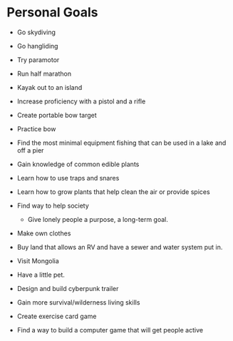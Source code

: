 # Personal Goals

- Go skydiving

- Go hangliding

- Try paramotor

- Run half marathon

- Kayak out to an island

- Increase proficiency with a pistol and a rifle

- Create portable bow target

- Practice bow

- Find the most minimal equipment fishing that can be used in a lake and off a pier

- Gain knowledge of common edible plants

- Learn how to use traps and snares

- Learn how to grow plants that help clean the air or provide spices

- Find way to help society
  - Give lonely people a purpose, a long-term goal.

- Make own clothes

- Buy land that allows an RV and have a sewer and water system put in.

- Visit Mongolia

- Have a little pet.

- Design and build cyberpunk trailer

- Gain more survival/wilderness living skills

- Create exercise card game

- Find a way to build a computer game that will get people active

